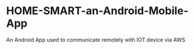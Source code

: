 # HOME-SMART-an-Android-Mobile-App
An Android App used to communicate remotely with IOT device via AWS
